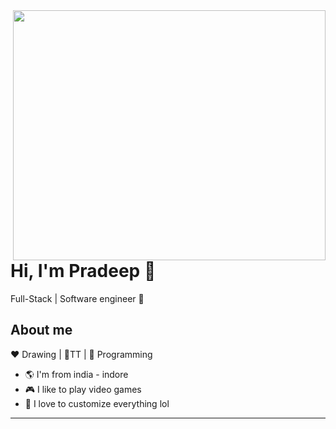 <img align="right" width="500" height="400"  src="https://www.inventateq.com/assets/python/small.gif">


# Hi, I'm Pradeep :chicken:

Full-Stack | Software engineer :robot:

## About me 

:heart: Drawing | :black_heart:TT | :blue_heart: Programming

- :earth_americas: I'm from india - indore
- :video_game: I like to play video games
- :gem: I love to customize everything lol


<!-- ## Social media :mailbox_with_no_mail: -->
<!-- 
[![Twitter URL](https://img.shields.io/twitter/url?color=%231DA1F2&label=follow&logo=twitter&logoColor=%231DA1F2&style=flat-square&url=https%3A%2F%2Fwww.reddit.com%2Fuser%2FFatChicken277)](https://twitter.com/alejorc277)
[![Twitter URL](https://img.shields.io/twitter/url?color=%23fb3958&label=follow&logo=instagram&logoColor=%23fb3958&style=flat-square&url=https%3A%2F%2Fwww.instagram.com%2Falejorc_)](https://www.instagram.com/alejorc_)
[![Twitter URL](https://img.shields.io/twitter/url?color=%230072b1&label=connect&logo=linkedin&logoColor=%230072b1&style=flat-square&url=https%3A%2F%2Fwww.linkedin.com%2Fin%2Falejandro-ramirez-ciceros%2F)](https://www.linkedin.com/in/alejandro-ramirez-ciceros/)
[![Twitter URL](https://img.shields.io/twitter/url?color=orange&label=follow&logo=reddit&logoColor=orange&style=flat-square&url=https%3A%2F%2Fwww.reddit.com%2Fuser%2FFatChicken277)](https://www.reddit.com/user/FatChicken277) -->

---
<!-- ⭐️ From [FatChicken277](https://github.com/FatChicken277) -->
